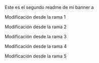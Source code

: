 Este es el segundo readme de mi banner a

Modificación desde la rama 1

Modificación desde la rama 2

Modificación desde la rama 3

Modificación desde la rama 4

Modificación desde la rama 5
